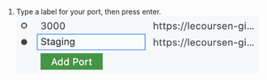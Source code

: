 1. Type a label for your port, then press enter. ![Text box to type label for port](/assets/images/help/codespaces/label-text-box.png)